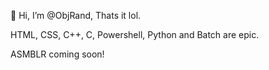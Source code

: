 👋 Hi, I’m @ObjRand, Thats it lol.

HTML, CSS, C++, C, Powershell, Python and Batch are epic.

ASMBLR coming soon! 
